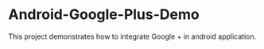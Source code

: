 # Android-Google-Plus-Demo
This project demonstrates how to integrate Google + in android application.
